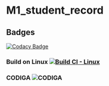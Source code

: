 # M1_student_record

## Badges
[![Codacy Badge](https://api.codacy.com/project/badge/Grade/895cf0520620453abe31b324f09497d4)](https://app.codacy.com/gh/Ajithmathiyalagan/M1_Student_Record?utm_source=github.com&utm_medium=referral&utm_content=Ajithmathiyalagan/M1_Student_Record&utm_campaign=Badge_Grade_Settings)
### Build on Linux [![Build CI - Linux](https://github.com/Ajithmathiyalagan/M1_Student_Record/actions/workflows/c-cpp.yml/badge.svg)](https://github.com/Ajithmathiyalagan/M1_Student_Record/actions/workflows/c-cpp.yml)
### CODIGA ![CODIGA](https://api.codiga.io/project/32535/status/svg)

